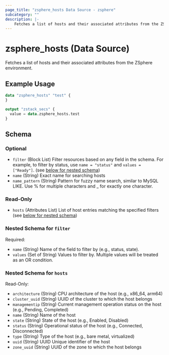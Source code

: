 ```yaml
---
page_title: "zsphere_hosts Data Source - zsphere"
subcategory: ""
description: |-
    Fetches a list of hosts and their associated attributes from the ZSphere environment.
---
```


# zsphere_hosts (Data Source)

Fetches a list of hosts and their associated attributes from the ZSphere environment.

## Example Usage

```terraform
data "zsphere_hosts" "test" {
}

output "zstack_secs" {
  value = data.zsphere_hosts.test
}
```

<!-- schema generated by tfplugindocs -->
## Schema

### Optional

- `filter` (Block List) Filter resources based on any field in the schema. For example, to filter by status, use `name = "status"` and `values = ["Ready"]`. (see [below for nested schema](#nestedblock--filter))
- `name` (String) Exact name for searching hosts
- `name_pattern` (String) Pattern for fuzzy name search, similar to MySQL LIKE. Use % for multiple characters and _ for exactly one character.

### Read-Only

- `hosts` (Attributes List) List of host entries matching the specified filters (see [below for nested schema](#nestedatt--hosts))

<a id="nestedblock--filter"></a>
### Nested Schema for `filter`

Required:

- `name` (String) Name of the field to filter by (e.g., status, state).
- `values` (Set of String) Values to filter by. Multiple values will be treated as an OR condition.


<a id="nestedatt--hosts"></a>
### Nested Schema for `hosts`

Read-Only:

- `architecture` (String) CPU architecture of the host (e.g., x86_64, arm64)
- `cluster_uuid` (String) UUID of the cluster to which the host belongs
- `managementip` (String) Current management operation status on the host (e.g., Pending, Completed)
- `name` (String) Name of the host
- `state` (String) State of the host (e.g., Enabled, Disabled)
- `status` (String) Operational status of the host (e.g., Connected, Disconnected)
- `type` (String) Type of the host (e.g., bare metal, virtualized)
- `uuid` (String) UUID Unique identifier of the host
- `zone_uuid` (String) UUID of the zone to which the host belongs



